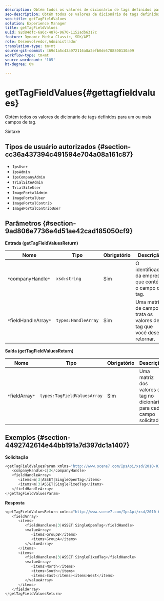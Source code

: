 ```yaml
---
description: Obtém todos os valores de dicionário de tags definidos para um ou mais campos de tag.
seo-description: Obtém todos os valores de dicionário de tags definidos para um ou mais campos de tag.
seo-title: getTagFieldValues
solution: Experience Manager
title: getTagFieldValues
uuid: 92d84dfc-6a6c-4876-9670-1152adb6317c
feature: Dynamic Media Classic, SDK/API
role: Desenvolvedor,Administrador
translation-type: tm+mt
source-git-commit: 469d1a5c43a972116a8a2efb0de5708800130a99
workflow-type: tm+mt
source-wordcount: '105'
ht-degree: 0%

---
```



# getTagFieldValues{#gettagfieldvalues}

Obtém todos os valores de dicionário de tags definidos para um ou mais campos de tag.

Sintaxe

## Tipos de usuário autorizados {#section-cc36a437394c491594e704a08a161c87}

* `IpsUser`
* `IpsAdmin`
* `IpsCompanyAdmin`
* `TrialSiteAdmin`
* `TrialSiteUser`
* `ImagePortalAdmin`
* `ImagePortalUser`
* `ImagePortalContrib`
* `ImagePortalContribUser`

## Parâmetros {#section-9ad806e7736e4d51ae42cad185050cf9}

**Entrada (getTagFieldValuesReturn)**

| Nome | Tipo | Obrigatório | Descrição |
|---|---|---|---|
| `*`companyHandle`*` | `xsd:string` | Sim | O identificador da empresa que contém o campo de tag. |
| `*`fieldHandleArray`*` | `types:HandleArray` | Sim | Uma matriz de campo trata os valores de tag que você deseja retornar. |

**Saída (getTagFieldValuesReturn)**

| Nome | Tipo | Obrigatório | Descrição |
|---|---|---|---|
| `*`fieldArray`*` | `types:TagFieldValuesArray` | Sim | Uma matriz dos valores da tag no dicionário para cada campo solicitado. |

## Exemplos {#section-4492742614e44bb191a7d397dc1a1407}

**Solicitação**

```java
<getTagFieldValuesParam xmlns="http://www.scene7.com/IpsApi/xsd/2010-01-31">
   <companyHandle>c|3</companyHandle>
   <fieldHandleArray>
      <items>m|3|ASSET|SingleOpenTag</items>
      <items>m|3|ASSET|SingleFixedTag</items>
   </fieldHandleArray>
</getTagFieldValuesParam>
```

**Resposta**

```java
<getTagFieldValuesReturn xmlns="http://www.scene7.com/IpsApi/xsd/2010-01-31">
   <fieldArray>
      <items>
         <fieldHandle>m|3|ASSET|SingleOpenTag</fieldHandle>
         <valueArray>
            <items>GroupB</items>
            <items>GroupA</items>
         </valueArray>
      </items>
      <items>
         <fieldHandle>m|3|ASSET|SingleFixedTag</fieldHandle>
         <valueArray>
            <items>North</items>
            <items>South</items>
            <items>East</items><items>West</items>
         </valueArray>
      </items>
   </fieldArray>
</getTagFieldValuesReturn>
```


